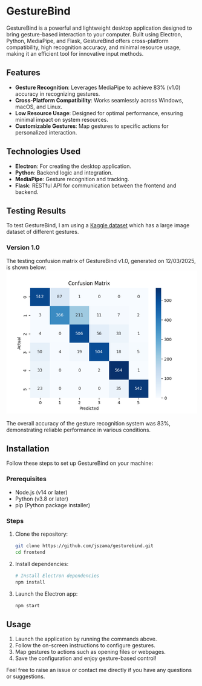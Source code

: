 # GestureBind

GestureBind is a powerful and lightweight desktop application designed to bring gesture-based interaction to your computer. Built using Electron, Python, MediaPipe, and Flask, GestureBind offers cross-platform compatibility, high recognition accuracy, and minimal resource usage, making it an efficient tool for innovative input methods.

## Features

- **Gesture Recognition**: Leverages MediaPipe to achieve 83% (v1.0) accuracy in recognizing gestures.
- **Cross-Platform Compatibility**: Works seamlessly across Windows, macOS, and Linux.
- **Low Resource Usage**: Designed for optimal performance, ensuring minimal impact on system resources.
- **Customizable Gestures**: Map gestures to specific actions for personalized interaction.

## Technologies Used

- **Electron**: For creating the desktop application.
- **Python**: Backend logic and integration.
- **MediaPipe**: Gesture recognition and tracking.
- **Flask**: RESTful API for communication between the frontend and backend.

## Testing Results
To test GestureBind, I am using a [Kaggle dataset](https://www.kaggle.com/datasets/koryakinp/fingers) which has a large image dataset of different gestures.

### Version 1.0
The testing confusion matrix of GestureBind v1.0, generated on 12/03/2025, is shown below:
![Confusion Matrix](https://raw.githubusercontent.com/jszama/gesturebind/main/backend/test_results/GestureBind_v1_confusion_matrix.png?token=GHSAT0AAAAAADACDJU5QIRC7CTVI7RTW27EZ6SAHIA)

The overall accuracy of the gesture recognition system was 83%, demonstrating reliable performance in various conditions.

## Installation

Follow these steps to set up GestureBind on your machine:

### Prerequisites

- Node.js (v14 or later)
- Python (v3.8 or later)
- pip (Python package installer)

### Steps

1. Clone the repository:

   ```bash
   git clone https://github.com/jszama/gesturebind.git
   cd frontend
   ```

2. Install dependencies:

   ```bash
   # Install Electron dependencies
   npm install
   ```

3. Launch the Electron app:

   ```bash
   npm start
   ```

## Usage

1. Launch the application by running the commands above.
2. Follow the on-screen instructions to configure gestures.
3. Map gestures to actions such as opening files or webpages.
4. Save the configuration and enjoy gesture-based control!

Feel free to raise an issue or contact me directly if you have any questions or suggestions.

